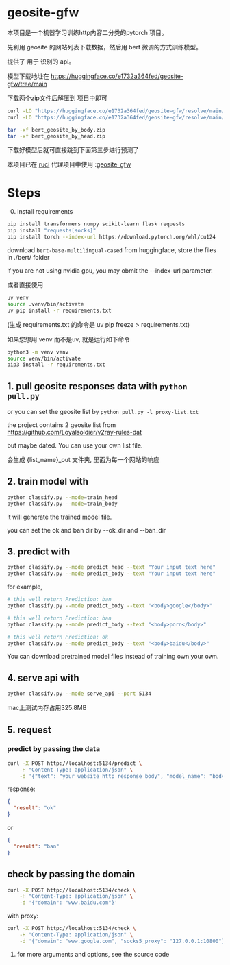 # geosite-gfw

本项目是一个机器学习训练http内容二分类的pytorch 项目。

先利用 geosite 的网站列表下载数据，然后用 bert 微调的方式训练模型。

提供了 用于 识别的 api。

模型下载地址在
https://huggingface.co/e1732a364fed/geosite-gfw/tree/main

下载两个zip文件后解压到 项目中即可

```sh
curl -LO "https://huggingface.co/e1732a364fed/geosite-gfw/resolve/main/bert_geosite_by_body.zip?download=true"
curl -LO "https://huggingface.co/e1732a364fed/geosite-gfw/resolve/main/bert_geosite_by_head.zip?download=true"

tar -xf bert_geosite_by_body.zip
tar -xf bert_geosite_by_head.zip
```

下载好模型后就可直接跳到下面第三步进行预测了

本项目已在 [ruci](https://github.com/e1732a364fed/ruci) 代理项目中使用 :[geosite_gfw](https://e1732a364fed.github.io/ruci/lua/route_config.html#geosite_gfw)

# Steps

0. install requirements

```sh
pip install transformers numpy scikit-learn flask requests
pip install "requests[socks]"
pip install torch --index-url https://download.pytorch.org/whl/cu124
```

download `bert-base-multilingual-cased` from huggingface, store the files in ./bert/ folder

if you are not using nvidia gpu, you may obmit the  --index-url parameter.

或者直接使用

```sh
uv venv
source .venv/bin/activate
uv pip install -r requirements.txt
```

(生成 requirements.txt 的命令是 uv pip freeze > requirements.txt)

如果您想用 venv 而不是uv, 就是运行如下命令

```sh
python3 -m venv venv
source venv/bin/activate
pip3 install -r requirements.txt
```


## 1. pull geosite responses data with `python pull.py`

or you can set the geosite list by `python pull.py -l proxy-list.txt`

the project contains 2 geosite list from 
https://github.com/Loyalsoldier/v2ray-rules-dat

but maybe dated. You can use your own list file.

会生成 {list_name}_out 文件夹, 里面为每一个网站的响应


## 2. train model with

```sh
python classify.py --mode=train_head
python classify.py --mode=train_body
```

it will generate the trained model file.

you can set the ok and ban dir by --ok_dir and --ban_dir

## 3. predict with

```sh
python classify.py --mode predict_head --text "Your input text here"
python classify.py --mode predict_body --text "Your input text here"
```


for example, 
```sh
# this well return Prediction: ban
python classify.py --mode predict_body --text "<body>google</body>"

# this well return Prediction: ban
python classify.py --mode predict_body --text "<body>porn</body>"

# this well return Prediction: ok
python classify.py --mode predict_body --text "<body>baidu</body>"
```

You can download pretrained model files instead of training own your own.



## 4. serve api with

```sh
python classify.py --mode serve_api --port 5134
```

mac上测试内存占用325.8MB



## 5. request

### predict by passing the data

```bash
curl -X POST http://localhost:5134/predict \
    -H "Content-Type: application/json" \
    -d '{"text": "your website http response body", "model_name": "body"}'
```



response:

```json
{
  "result": "ok"
}
```
or
```json
{
  "result": "ban"
}
```

## check by passing the domain

```bash
curl -X POST http://localhost:5134/check \
    -H "Content-Type: application/json" \
    -d '{"domain": "www.baidu.com"}'
```

with proxy:
```bash
curl -X POST http://localhost:5134/check \
    -H "Content-Type: application/json" \
    -d '{"domain": "www.google.com", "socks5_proxy": "127.0.0.1:10800"}'
```



1. for more arguments and options, see the source code

